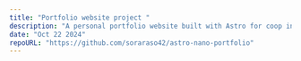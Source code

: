 ```yaml
---
title: "Portfolio website project "
description: "A personal portfolio website built with Astro for coop internship opportunities in web development and technology"
date: "Oct 22 2024"
repoURL: "https://github.com/soraraso42/astro-nano-portfolio"
---
```

